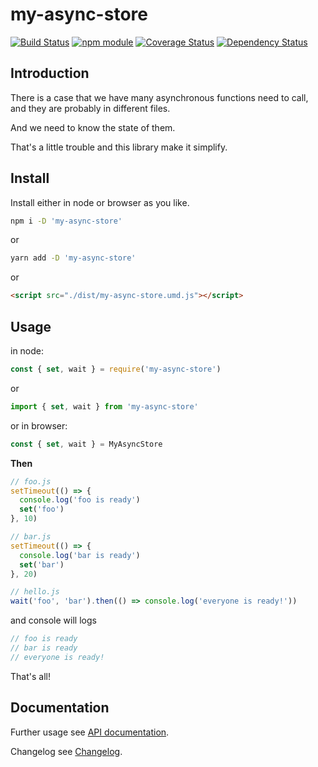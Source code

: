 # my-async-store

[![Build Status](https://travis-ci.org/jinghua000/my-async-store.svg?branch=master)](https://travis-ci.org/jinghua000/my-async-store)
[![npm module](https://badge.fury.io/js/my-async-store.svg)](https://www.npmjs.com/package/my-async-store)
[![Coverage Status](https://coveralls.io/repos/github/jinghua000/my-async-store/badge.svg?branch=master)](https://coveralls.io/github/jinghua000/my-async-store?branch=master)
[![Dependency Status](https://david-dm.org/jinghua000/my-async-store.svg)](https://david-dm.org/jinghua000/my-async-store)

## Introduction

There is a case that we have many asynchronous functions need to call, and they are probably in different files.

And we need to know the state of them.

That's a little trouble and this library make it simplify.

## Install

Install either in node or browser as you like.

```bash
npm i -D 'my-async-store'
```

or

```bash
yarn add -D 'my-async-store'
```

or

```html
<script src="./dist/my-async-store.umd.js"></script>
```

## Usage

in node:

```js
const { set, wait } = require('my-async-store')
```

or

```js
import { set, wait } from 'my-async-store'
```

or in browser:
```js
const { set, wait } = MyAsyncStore
```

**Then**

```js
// foo.js
setTimeout(() => {
  console.log('foo is ready')
  set('foo')
}, 10)
```

```js
// bar.js
setTimeout(() => {
  console.log('bar is ready')
  set('bar')
}, 20)
```

```js
// hello.js
wait('foo', 'bar').then(() => console.log('everyone is ready!'))
```

and console will logs

```js
// foo is ready
// bar is ready
// everyone is ready!
```

That's all! 

## Documentation

Further usage see [API documentation](https://github.com/jinghua000/my-async-store/blob/master/docs/API_DOCUMENTATION.md).

Changelog see [Changelog](https://github.com/jinghua000/my-async-store/blob/master/CHANGELOG.md).